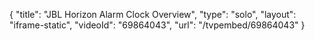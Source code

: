 {
    "title": "JBL Horizon Alarm Clock Overview",
    "type": "solo",
    "layout": "iframe-static",
    "videoId": "69864043",
    "url": "\/tvpembed\/69864043"
}
